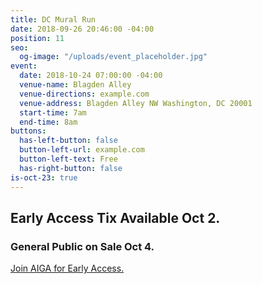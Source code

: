 ```yaml
---
title: DC Mural Run
date: 2018-09-26 20:46:00 -04:00
position: 11
seo:
  og-image: "/uploads/event_placeholder.jpg"
event:
  date: 2018-10-24 07:00:00 -04:00
  venue-name: Blagden Alley
  venue-directions: example.com
  venue-address: Blagden Alley NW Washington, DC 20001
  start-time: 7am
  end-time: 8am
buttons:
  has-left-button: false
  button-left-url: example.com
  button-left-text: Free
  has-right-button: false
is-oct-23: true
---
```


## Early Access Tix Available Oct 2. 
### General Public on Sale Oct 4.
[Join AIGA for Early Access.](http://dc.aiga.org/membership/membership-rates/)


